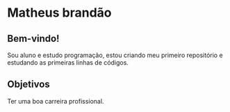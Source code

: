 # Matheus brandão

## Bem-vindo!

Sou aluno e estudo programação, estou criando meu primeiro repositório e estudando as primeiras linhas de códigos. 

## Objetivos

Ter uma boa carreira profissional. 